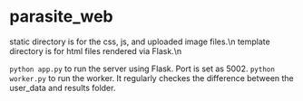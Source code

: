# parasite_web

static directory is for the css, js, and uploaded image files.\n
template directory is for html files rendered via Flask.\n

`python app.py` to run the server using Flask. Port is set as 5002.
`python worker.py` to run the worker. It regularly checkes the difference between the user_data and results folder.
